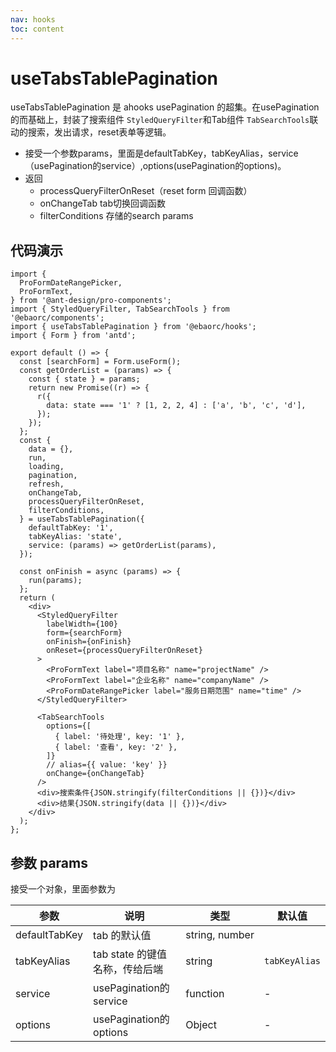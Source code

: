 ```yaml
---
nav: hooks
toc: content
---
```


# useTabsTablePagination

useTabsTablePagination 是 ahooks usePagination 的超集。在usePagination的而基础上，封装了搜索组件 `StyledQueryFilter`和Tab组件 `TabSearchTools`联动的搜索，发出请求，reset表单等逻辑。

- 接受一个参数params，里面是defaultTabKey，tabKeyAlias，service（usePagination的service）,options(usePagination的options)。
- 返回
  - processQueryFilterOnReset（reset form 回调函数）
  - onChangeTab tab切换回调函数
  - filterConditions 存储的search params

## 代码演示

```tsx
import {
  ProFormDateRangePicker,
  ProFormText,
} from '@ant-design/pro-components';
import { StyledQueryFilter, TabSearchTools } from '@ebaorc/components';
import { useTabsTablePagination } from '@ebaorc/hooks';
import { Form } from 'antd';

export default () => {
  const [searchForm] = Form.useForm();
  const getOrderList = (params) => {
    const { state } = params;
    return new Promise((r) => {
      r({
        data: state === '1' ? [1, 2, 2, 4] : ['a', 'b', 'c', 'd'],
      });
    });
  };
  const {
    data = {},
    run,
    loading,
    pagination,
    refresh,
    onChangeTab,
    processQueryFilterOnReset,
    filterConditions,
  } = useTabsTablePagination({
    defaultTabKey: '1',
    tabKeyAlias: 'state',
    service: (params) => getOrderList(params),
  });

  const onFinish = async (params) => {
    run(params);
  };
  return (
    <div>
      <StyledQueryFilter
        labelWidth={100}
        form={searchForm}
        onFinish={onFinish}
        onReset={processQueryFilterOnReset}
      >
        <ProFormText label="项目名称" name="projectName" />
        <ProFormText label="企业名称" name="companyName" />
        <ProFormDateRangePicker label="服务日期范围" name="time" />
      </StyledQueryFilter>

      <TabSearchTools
        options={[
          { label: '待处理', key: '1' },
          { label: '查看', key: '2' },
        ]}
        // alias={{ value: 'key' }}
        onChange={onChangeTab}
      />
      <div>搜索条件{JSON.stringify(filterConditions || {})}</div>
      <div>结果{JSON.stringify(data || {})}</div>
    </div>
  );
};
```

## 参数 params

接受一个对象，里面参数为

| 参数          | 说明                           | 类型           | 默认值        |
| ------------- | ------------------------------ | -------------- | ------------- |
| defaultTabKey | tab 的默认值                   | string, number |               |
| tabKeyAlias   | tab state 的键值名称，传给后端 | string         | `tabKeyAlias` |
| service       | usePagination的service         | function       | -             |
| options       | usePagination的options         | Object         | -             |
